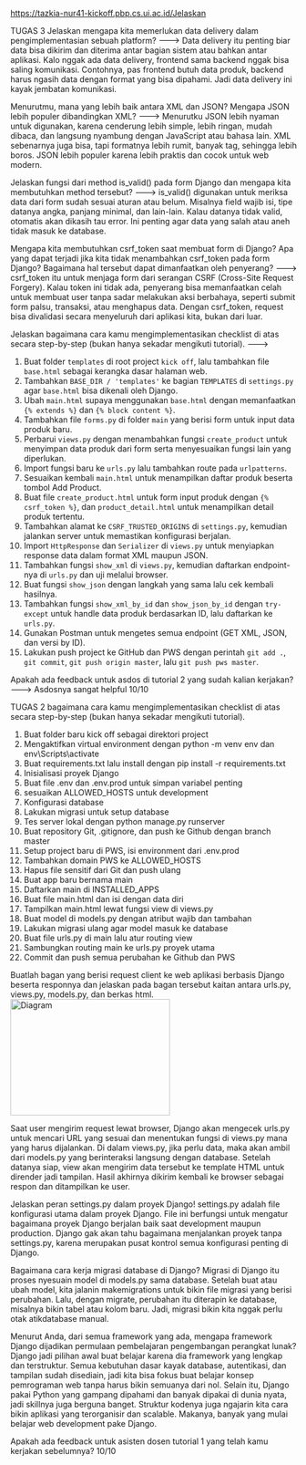 https://tazkia-nur41-kickoff.pbp.cs.ui.ac.id/Jelaskan 

TUGAS 3
 Jelaskan mengapa kita memerlukan data delivery dalam pengimplementasian sebuah platform?
 ---> Data delivery itu penting biar data bisa dikirim dan diterima antar bagian sistem atau bahkan antar aplikasi. Kalo nggak ada data delivery, frontend sama backend nggak bisa saling komunikasi. Contohnya, pas frontend butuh data produk, backend harus ngasih data dengan format yang bisa dipahami. Jadi data delivery ini kayak jembatan komunikasi.

 Menurutmu, mana yang lebih baik antara XML dan JSON? Mengapa JSON lebih populer dibandingkan XML?
 ---> Menurutku JSON lebih nyaman untuk digunakan, karena cenderung lebih simple, lebih ringan, mudah dibaca, dan langsung nyambung dengan JavaScript atau bahasa lain. XML sebenarnya juga bisa, tapi formatnya lebih rumit, banyak tag, sehingga lebih boros. JSON lebih populer karena lebih praktis dan cocok untuk web modern.

Jelaskan fungsi dari method is_valid() pada form Django dan mengapa kita membutuhkan method tersebut?
---> is_valid() digunakan untuk meriksa data dari form sudah sesuai aturan atau belum. Misalnya field wajib isi, tipe datanya angka, panjang minimal, dan lain-lain. Kalau datanya tidak valid, otomatis akan dikasih tau error. Ini penting agar data yang salah atau aneh tidak masuk ke database.

Mengapa kita membutuhkan csrf_token saat membuat form di Django? Apa yang dapat terjadi jika kita tidak menambahkan csrf_token pada form Django? Bagaimana hal tersebut dapat dimanfaatkan oleh penyerang?
---> csrf_token itu untuk menjaga form dari serangan CSRF (Cross-Site Request Forgery). Kalau token ini tidak ada, penyerang bisa memanfaatkan celah untuk membuat user tanpa sadar melakukan aksi berbahaya, seperti submit form palsu, transaksi, atau menghapus data. Dengan csrf_token, request bisa divalidasi secara menyeluruh dari aplikasi kita, bukan dari luar.

Jelaskan bagaimana cara kamu mengimplementasikan checklist di atas secara step-by-step (bukan hanya sekadar mengikuti tutorial).
--->
1. Buat folder `templates` di root project `kick off`, lalu tambahkan file `base.html` sebagai kerangka dasar halaman web.
2. Tambahkan `BASE_DIR / 'templates'` ke bagian `TEMPLATES` di `settings.py` agar `base.html` bisa dikenali oleh Django.
3. Ubah `main.html` supaya menggunakan `base.html` dengan memanfaatkan `{% extends %}` dan `{% block content %}`.
4. Tambahkan file `forms.py` di folder `main` yang berisi form untuk input data produk baru.
5. Perbarui `views.py` dengan menambahkan fungsi `create_product` untuk menyimpan data produk dari form serta menyesuaikan fungsi lain yang diperlukan.
6. Import fungsi baru ke `urls.py` lalu tambahkan route pada `urlpatterns`.
7. Sesuaikan kembali `main.html` untuk menampilkan daftar produk beserta tombol Add Product.
8. Buat file `create_product.html` untuk form input produk dengan `{% csrf_token %}`, dan `product_detail.html` untuk menampilkan detail produk tertentu.
9. Tambahkan alamat ke `CSRF_TRUSTED_ORIGINS` di `settings.py`, kemudian jalankan server untuk memastikan konfigurasi berjalan.
10. Import `HttpResponse` dan `Serializer` di `views.py` untuk menyiapkan response data dalam format XML maupun JSON.
11. Tambahkan fungsi `show_xml` di `views.py`, kemudian daftarkan endpoint-nya di `urls.py` dan uji melalui browser.
12. Buat fungsi `show_json` dengan langkah yang sama lalu cek kembali hasilnya.
13. Tambahkan fungsi `show_xml_by_id` dan `show_json_by_id` dengan `try-except` untuk handle data produk berdasarkan ID, lalu daftarkan ke `urls.py`.
14. Gunakan Postman untuk mengetes semua endpoint (GET XML, JSON, dan versi by ID).
15. Lakukan push project ke GitHub dan PWS dengan perintah `git add .`, `git commit`, `git push origin master`, lalu `git push pws master`.

Apakah ada feedback untuk asdos di tutorial 2 yang sudah kalian kerjakan?
---> Asdosnya sangat helpful 10/10

TUGAS 2
bagaimana cara kamu mengimplementasikan checklist di atas secara step-by-step (bukan hanya sekadar mengikuti tutorial).
1. Buat folder baru kick off sebagai direktori project
2. Mengaktifkan virtual environment dengan python -m venv env dan env\Scripts\activate
3. Buat requirements.txt lalu install dengan pip install -r requirements.txt
4. Inisialisasi proyek Django
5. Buat file .env dan .env.prod untuk simpan variabel penting
6. sesuaikan ALLOWED_HOSTS untuk development
7. Konfigurasi database
8. Lakukan migrasi untuk setup database
9. Tes server lokal dengan python manage.py runserver
10. Buat repository Git, .gitignore, dan push ke Github dengan branch master
11. Setup project baru di PWS, isi environment dari .env.prod
12. Tambahkan domain PWS ke ALLOWED_HOSTS
13. Hapus file sensitif dari Git dan push ulang
14. Buat app baru bernama main
15. Daftarkan main di INSTALLED_APPS
16. Buat file main.html dan isi dengan data diri
17. Tampilkan main.html lewat fungsi view di views.py
18. Buat model di models.py dengan atribut wajib dan tambahan
19. Lakukan migrasi ulang agar model masuk ke database
20. Buat file urls.py di main lalu atur routing view
21. Sambungkan routing main ke urls.py proyek utama
22. Commit dan push semua perubahan ke Github dan PWS

Buatlah bagan yang berisi request client ke web aplikasi berbasis Django beserta responnya dan jelaskan pada bagan tersebut kaitan antara urls.py, views.py, models.py, dan berkas html.
<img width="280" height="204" alt="Diagram" src="https://github.com/user-attachments/assets/74328fb9-55c6-4fc0-9976-9aa483501fcf" />

Saat user mengirim request lewat browser, Django akan mengecek urls.py untuk mencari URL yang sesuai dan menentukan fungsi di views.py mana yang harus dijalankan. Di dalam views.py, jika perlu data, maka akan ambil dari models.py yang berinteraksi langsung dengan database. Setelah datanya siap, view akan mengirim data tersebut ke template HTML untuk dirender jadi tampilan. Hasil akhirnya dikirim kembali ke browser sebagai respon dan ditampilkan ke user.

Jelaskan peran settings.py dalam proyek Django!
settings.py adalah file konfigurasi utama dalam proyek Django. File ini berfungsi untuk mengatur bagaimana proyek Django berjalan baik saat development maupun production. Django gak akan tahu bagaimana menjalankan proyek tanpa settings.py, karena merupakan pusat kontrol semua konfigurasi penting di Django.

Bagaimana cara kerja migrasi database di Django?
Migrasi di Django itu proses nyesuain model di models.py sama database. Setelah buat atau ubah model, kita jalanin makemigrations untuk bikin file migrasi yang berisi perubahan. Lalu, dengan migrate, perubahan itu diterapin ke database, misalnya bikin tabel atau kolom baru. Jadi, migrasi bikin kita nggak perlu otak atikdatabase manual.

Menurut Anda, dari semua framework yang ada, mengapa framework Django dijadikan permulaan pembelajaran pengembangan perangkat lunak?
Django jadi pilihan awal buat belajar karena dia framework yang lengkap dan terstruktur. Semua kebutuhan dasar kayak database, autentikasi, dan tampilan sudah disediain, jadi kita bisa fokus buat belajar konsep pemrograman web tanpa harus bikin semuanya dari nol. Selain itu, Django pakai Python yang gampang dipahami dan banyak dipakai di dunia nyata, jadi skillnya juga berguna banget. Struktur kodenya juga ngajarin kita cara bikin aplikasi yang terorganisir dan scalable. Makanya, banyak yang mulai belajar web development pake Django.

Apakah ada feedback untuk asisten dosen tutorial 1 yang telah kamu kerjakan sebelumnya?
10/10
